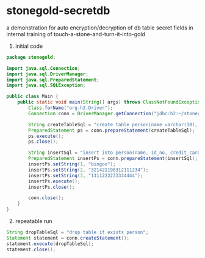 # stonegold-secretdb
a demonstration for auto encryption/decryption of db table secret fields in internal training of touch-a-stone-and-turn-it-into-gold
    
1. initial code

```java
package stonegold;

import java.sql.Connection;
import java.sql.DriverManager;
import java.sql.PreparedStatement;
import java.sql.SQLException;

public class Main {
    public static void main(String[] args) throws ClassNotFoundException, SQLException {
        Class.forName("org.h2.Driver");
        Connection conn = DriverManager.getConnection("jdbc:h2:~/stonegold", "sa", "");

        String createTableSql = "create table person(name varchar(10), id_no varchar(18), credit_card varchar(16))";
        PreparedStatement ps = conn.prepareStatement(createTableSql);
        ps.execute();
        ps.close();

        String insertSql = "insert into person(name, id_no, credit_card) values(?, ?, ?)";
        PreparedStatement insertPs = conn.prepareStatement(insertSql);
        insertPs.setString(1, "bingoo");
        insertPs.setString(2, "321421198312111234");
        insertPs.setString(3, "1111222233334444");
        insertPs.execute();
        insertPs.close();

        conn.close();
    }
}
```

2. repeatable run

```java
String dropTableSql = "drop table if exists person";
Statement statement = conn.createStatement();
statement.execute(dropTableSql);
statement.close();
```
